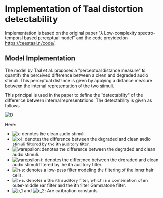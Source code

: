 # Implementation of Taal distortion detectability
Implementation is based on the original paper "A Low-complexity spectro-temporal based perceptual model" and the code provided on https://ceestaal.nl/code/.

## Model Implementation
The model by Taal et al. proposes a "perceptual distance measure" to quantify the perceived difference between a clean and degraded audio stimuli. This perceptual distance is given by applying a distance measure between the internal representation of the two stimuli. 

This principal is used in the paper to define the "detectability" of the difference between internal representations. The detectability is given as follows:

![D](https://render.githubusercontent.com/render/math?math=%5Clarge+%5Cdisplaystyle++D%28x%2C%5Cvarepsilon%29+%3D+c_2+%5Csum_i+%5Cleft%7C%5Cleft%7C%5Cfrac%7B%7C%5Cvarepsilon_i%7C%5E2+%5Cast+h_s%7D%7B%7Cx_i%7C%5E2%5Cast+h_s+%2B+c_1%7D%5Cright%7C%5Cright%7C_1.)

Here:
* ![x](https://render.githubusercontent.com/render/math?math=%5Clarge+%5Ctextstyle+x): denotes the clean audio stimuli.
* ![x-i](https://render.githubusercontent.com/render/math?math=%5Clarge+%5Ctextstyle+x_i): denotes the difference between the degraded and clean audio stimuli filtered by the ith auditory filter.
* ![\varepsilon](https://render.githubusercontent.com/render/math?math=%5Clarge+%5Cdisplaystyle+%5Cvarepsilon): denotes the difference between the degraded and clean audio stimuli.
* ![\varepsilon-i](https://render.githubusercontent.com/render/math?math=%5Clarge+%5Ctextstyle+%5Cvarepsilon_i): denotes the difference between the degraded and clean audio stimuli filtered by the ith auditory filter.
* ![h-s](https://render.githubusercontent.com/render/math?math=%5Clarge+%5Ctextstyle+h_s): denotes a low-pass filter modeling the filtering of the inner hair cells.
* ![h-s](https://render.githubusercontent.com/render/math?math=%5Clarge+%5Ctextstyle+h_s): denotes a the ith auditory filter, which is a combination of an outer-middle ear filter and the ith filter Gammatone filter. 
* ![c_1](https://render.githubusercontent.com/render/math?math=%5Clarge+%5Ctextstyle+c_1) and ![c_2](https://render.githubusercontent.com/render/math?math=%5Clarge+%5Ctextstyle+c_2): Are calibration constants.
